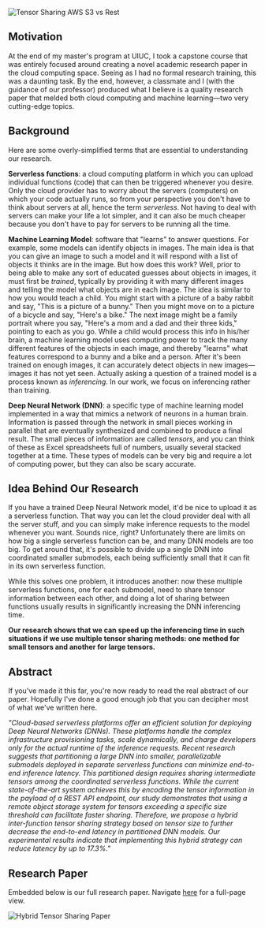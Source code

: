 ![Tensor Sharing AWS S3 vs Rest](/assets/images/tensor_sharing_rest_vs_s3.png)

## Motivation
At the end of my master's program at UIUC, I took a capstone course that was entirely focused around creating a novel academic research paper in the cloud computing space. Seeing as I had no formal research training, this was a daunting task. By the end, however, a classmate and I (with the guidance of our professor) produced what I believe is a quality research paper that melded both cloud computing and machine learning&mdash;two very cutting-edge topics.

## Background
Here are some overly-simplified terms that are essential to understanding our research.

**Serverless functions**: a cloud computing platform in which you can upload individual functions (code) that can then be triggered whenever you desire. Only the cloud provider has to worry about the servers (computers) on which your code actually runs, so from your perspective you don't have to think about servers at all, hence the term _serverless_. Not having to deal with servers can make your life a lot simpler, and it can also be much cheaper because you don't have to pay for servers to be running all the time.

**Machine Learning Model**: software that "learns" to answer questions. For example, some models can identify objects in images. The main idea is that you can give an image to such a model and it will respond with a list of objects it thinks are in the image. But how does this work? Well, prior to being able to make any sort of educated guesses about objects in images, it must first be _trained_, typically by providing it with many different images and telling the model what objects are in each image. The idea is similar to how you would teach a child. You might start with a picture of a baby rabbit and say, "This is a picture of a bunny." Then you might move on to a picture of a bicycle and say, "Here's a bike." The next image might be a family portrait where you say, "Here's a mom and a dad and their three kids," pointing to each as you go. While a child would process this info in his/her brain, a machine learning model uses computing power to track the many different features of the objects in each image, and thereby "learns" what features correspond to a bunny and a bike and a person. After it's been trained on enough images, it can accurately detect objects in new images&mdash;images it has not yet seen. Actually asking a question of a trained model is a process known as _inferencing_. In our work, we focus on inferencing rather than training.

**Deep Neural Network (DNN)**: a specific type of machine learning model implemented in a way that mimics a network of neurons in a human brain. Information is passed through the network in small pieces working in parallel that are eventually synthesized and combined to produce a final result. The small pieces of information are called _tensors_, and you can think of these as Excel spreadsheets full of numbers, usually several stacked together at a time. These types of models can be very big and require a lot of computing power, but they can also be scary accurate.

## Idea Behind Our Research
If you have a trained Deep Neural Network model, it'd be nice to upload it as a serverless function. That way you can let the cloud provider deal with all the server stuff, and you can simply make inference requests to the model whenever you want. Sounds nice, right? Unfortunately there are limits on how big a single serverless function can be, and many DNN models are too big. To get around that, it's possible to divide up a single DNN into coordinated smaller submodels, each being sufficiently small that it can fit in its own serverless function.

While this solves one problem, it introduces another: now these multiple serverless functions, one for each submodel, need to share tensor information between each other, and doing a lot of sharing between functions usually results in significantly increasing the DNN inferencing time.

**Our research shows that we can speed up the inferencing time in such situations if we use multiple tensor sharing methods: one method for small tensors and another for large tensors.**

## Abstract
If you've made it this far, you're now ready to read the real abstract of our paper. Hopefully I've done a good enough job that you can decipher most of what we've written here.

_"Cloud-based serverless platforms offer an efficient solution for deploying Deep Neural Networks (DNNs). These platforms handle the complex infrastructure provisioning tasks, scale dynamically, and charge developers only for the actual runtime of the inference requests. Recent research suggests that partitioning a large DNN into smaller, parallelizable submodels deployed in separate serverless functions can minimize end-to-end inference latency. This partitioned design requires sharing intermediate tensors among the coordinated serverless functions. While the current state-of-the-art system achieves this by encoding the tensor information in the payload of a REST API endpoint, our study demonstrates that using a remote object storage system for tensors exceeding a specific size threshold can facilitate faster sharing. Therefore, we propose a hybrid inter-function tensor sharing strategy based on tensor size to further decrease the end-to-end latency in partitioned DNN models. Our experimental results indicate that implementing this hybrid strategy can reduce latency by up to 17.3%."_

## Research Paper
Embedded below is our full research paper. Navigate [here](/assets/hybrid-tensor-sharing/hts_preprint.pdf) for a full-page view.

![Hybrid Tensor Sharing Paper](embedding/hybrid-tensor-sharing-paper)
